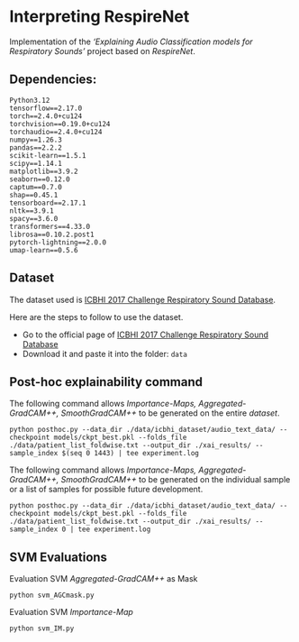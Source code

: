 # Interpreting RespireNet

Implementation of the _‘Explaining Audio Classification models for Respiratory Sounds’_ project based on _RespireNet_. 

## Dependencies:
```
Python3.12
tensorflow==2.17.0
torch==2.4.0+cu124
torchvision==0.19.0+cu124
torchaudio==2.4.0+cu124
numpy==1.26.3
pandas==2.2.2
scikit-learn==1.5.1
scipy==1.14.1
matplotlib==3.9.2
seaborn==0.12.0
captum==0.7.0
shap==0.45.1
tensorboard==2.17.1
nltk==3.9.1
spacy==3.6.0
transformers==4.33.0
librosa==0.10.2.post1
pytorch-lightning==2.0.0
umap-learn==0.5.6
```

## Dataset
The dataset used is [ICBHI 2017 Challenge Respiratory Sound Database](https://bhichallenge.med.auth.gr/ICBHI_2017_Challenge). 


Here are the steps to follow to use the dataset. 
* Go to the official page of [ICBHI 2017 Challenge Respiratory Sound Database](https://bhichallenge.med.auth.gr/ICBHI_2017_Challenge)
* Download it and paste it into the folder: ```data```

## Post-hoc explainability command
The following command allows _Importance-Maps, Aggregated-GradCAM++, SmoothGradCAM++_ to be generated on the entire _dataset_.  
```
python posthoc.py --data_dir ./data/icbhi_dataset/audio_text_data/ --checkpoint models/ckpt_best.pkl --folds_file ./data/patient_list_foldwise.txt --output_dir ./xai_results/ --sample_index $(seq 0 1443) | tee experiment.log
```
The following command allows _Importance-Maps, Aggregated-GradCAM++, SmoothGradCAM++_ to be generated on the individual sample or a list of samples for possible future development. 
```
python posthoc.py --data_dir ./data/icbhi_dataset/audio_text_data/ --checkpoint models/ckpt_best.pkl --folds_file ./data/patient_list_foldwise.txt --output_dir ./xai_results/ --sample_index 0 | tee experiment.log
```

## SVM Evaluations
Evaluation SVM _Aggregated-GradCAM++_ as Mask
```
python svm_AGCmask.py 
```
Evaluation SVM _Importance-Map_
```
python svm_IM.py
```
